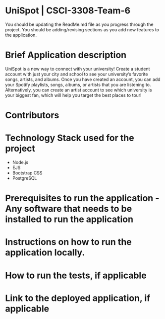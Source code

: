 # UniSpot | CSCI-3308-Team-6

You should be updating the ReadMe.md file as you progress through the project. You should be adding/revising sections as you add new features to the application.

# Brief Application description

UniSpot is a new way to connect with your university! Create a student account with just your city and school to see your university’s favorite songs, artists, and albums. Once you have created an account, you can add your Spotify playlists, songs, albums, or artists that you are listening to. Alternatively, you can create an artist account to see which university is your biggest fan, which will help you target the best places to tour!

# Contributors

# Technology Stack used for the project

- Node.js
- EJS
- Bootstrap CSS
- PostgreSQL

# Prerequisites to run the application - Any software that needs to be installed to run the application

# Instructions on how to run the application locally.

# How to run the tests, if applicable

# Link to the deployed application, if applicable
